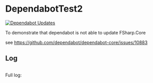 # DependabotTest2

[![Dependabot Updates](https://github.com/goswinr/DependabotTest2/actions/workflows/dependabot/dependabot-updates/badge.svg)](https://github.com/goswinr/DependabotTest2/actions/workflows/dependabot/dependabot-updates)

To demonstrate that dependabot is not able to update FSharp.Core

see https://github.com/dependabot/dependabot-core/issues/10883

## Log

```log

```

Full log:

```log

```
